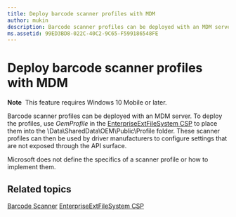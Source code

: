 ```yaml
---
title: Deploy barcode scanner profiles with MDM
author: mukin
description: Barcode scanner profiles can be deployed with an MDM server.
ms.assetid: 99ED3BD8-022C-40C2-9C65-F599186548FE
---
```


# Deploy barcode scanner profiles with MDM

**Note**  This feature requires Windows 10 Mobile or later.

Barcode scanner profiles can be deployed with an MDM server. To deploy the profiles, use *OemProfile* in the [EnterpriseExtFileSystem CSP](https://msdn.microsoft.com/library/windows/hardware/mt157025) to place them into the \\Data\\SharedData\\OEM\\Public\\Profile folder. These scanner profiles can then be used by driver manufacturers to configure settings that are not exposed through the API surface.

Microsoft does not define the specifics of a scanner profile or how to implement them.

## Related topics
[Barcode Scanner](barcode-scanner.md)
[EnterpriseExtFileSystem CSP](https://msdn.microsoft.com/library/windows/hardware/mt157025)